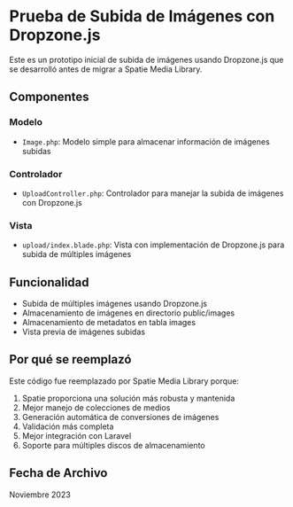 # Prueba de Subida de Imágenes con Dropzone.js

Este es un prototipo inicial de subida de imágenes usando Dropzone.js que se desarrolló antes de migrar a Spatie Media Library.

## Componentes

### Modelo
- `Image.php`: Modelo simple para almacenar información de imágenes subidas

### Controlador
- `UploadController.php`: Controlador para manejar la subida de imágenes con Dropzone.js

### Vista
- `upload/index.blade.php`: Vista con implementación de Dropzone.js para subida de múltiples imágenes

## Funcionalidad
- Subida de múltiples imágenes usando Dropzone.js
- Almacenamiento de imágenes en directorio public/images
- Almacenamiento de metadatos en tabla images
- Vista previa de imágenes subidas

## Por qué se reemplazó
Este código fue reemplazado por Spatie Media Library porque:
1. Spatie proporciona una solución más robusta y mantenida
2. Mejor manejo de colecciones de medios
3. Generación automática de conversiones de imágenes
4. Validación más completa
5. Mejor integración con Laravel
6. Soporte para múltiples discos de almacenamiento

## Fecha de Archivo
Noviembre 2023
